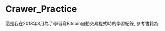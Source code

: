 Crawer_Practice
==================

這是我在2018年8月為了學習寫Bitcoin自動交易程式時的學習紀錄, 參考書籍為:

[精通Python網路爬蟲]:http://daringfireball.net/projects/markdown/syntax